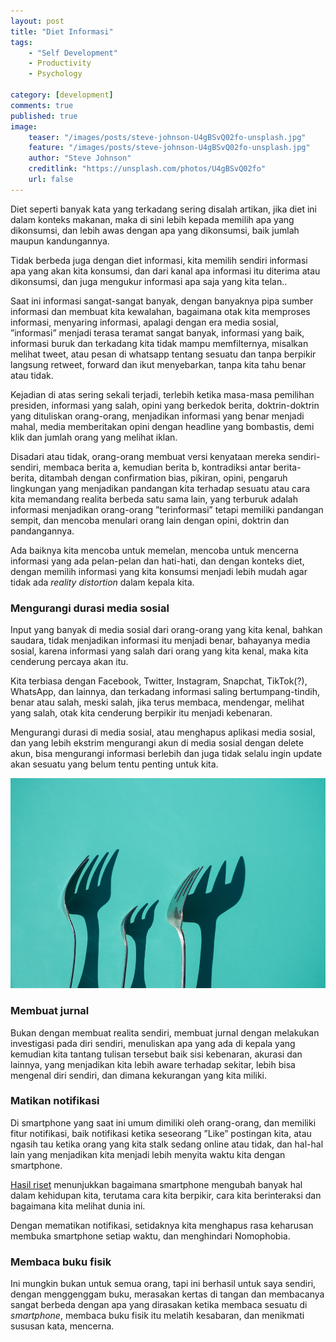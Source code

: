 ```yaml
---
layout: post
title: "Diet Informasi"
tags: 
    - "Self Development"
    - Productivity
    - Psychology

category: [development]
comments: true
published: true
image:
    teaser: "/images/posts/steve-johnson-U4gBSvQ02fo-unsplash.jpg"
    feature: "/images/posts/steve-johnson-U4gBSvQ02fo-unsplash.jpg"
    author: "Steve Johnson"
    creditlink: "https://unsplash.com/photos/U4gBSvQ02fo"
    url: false
---
```


Diet seperti banyak kata yang terkadang sering disalah artikan, jika diet ini dalam konteks makanan, maka di sini lebih kepada memilih apa yang dikonsumsi, dan lebih awas dengan apa yang dikonsumsi, baik jumlah maupun kandungannya.

Tidak berbeda juga dengan diet informasi, kita memilih sendiri informasi apa yang akan kita konsumsi, dan dari kanal apa informasi itu diterima atau dikonsumsi, dan juga mengukur informasi apa saja yang kita telan..

Saat ini informasi sangat-sangat banyak, dengan banyaknya pipa sumber informasi dan membuat kita kewalahan, bagaimana otak kita memproses informasi, menyaring informasi, apalagi dengan era media sosial, ”informasi” menjadi terasa teramat sangat banyak, informasi yang baik, informasi buruk dan terkadang kita tidak mampu memfilternya, misalkan melihat tweet, atau pesan di whatsapp tentang sesuatu dan tanpa berpikir langsung retweet, forward dan ikut menyebarkan, tanpa kita tahu benar atau tidak. 
<!--more-->

Kejadian di atas sering sekali terjadi, terlebih ketika masa-masa pemilihan presiden, informasi yang salah, opini yang berkedok berita, doktrin-doktrin yang dituliskan orang-orang, menjadikan informasi yang benar menjadi mahal, media memberitakan opini dengan headline yang bombastis, demi klik dan jumlah orang yang melihat iklan.

Disadari atau tidak, orang-orang membuat versi kenyataan mereka sendiri-sendiri, membaca berita a, kemudian berita b, kontradiksi antar berita-berita, ditambah dengan confirmation bias, pikiran, opini, pengaruh lingkungan yang menjadikan pandangan kita terhadap sesuatu atau cara kita memandang realita berbeda satu sama lain, yang terburuk adalah informasi menjadikan orang-orang ”terinformasi” tetapi memiliki pandangan sempit, dan mencoba menulari orang lain dengan opini, doktrin dan pandangannya.

Ada baiknya kita mencoba untuk memelan, mencoba untuk mencerna informasi yang ada pelan-pelan dan hati-hati, dan dengan konteks diet, dengan memilih informasi yang kita konsumsi menjadi lebih mudah agar tidak ada *reality distortion* dalam kepala kita.

### Mengurangi durasi media sosial
Input yang banyak di media sosial dari orang-orang yang kita kenal, bahkan saudara, tidak menjadikan informasi itu menjadi benar, bahayanya media sosial, karena informasi yang salah dari orang yang kita kenal, maka kita cenderung percaya akan itu.

Kita terbiasa dengan Facebook, Twitter, Instagram, Snapchat, TikTok(?), WhatsApp, dan lainnya, dan terkadang informasi saling bertumpang-tindih, benar atau salah, meski salah, jika terus membaca, mendengar, melihat yang salah, otak kita cenderung berpikir itu menjadi kebenaran.

Mengurangi durasi di media sosial, atau menghapus aplikasi media sosial, dan yang lebih ekstrim mengurangi akun di media sosial dengan delete akun, bisa mengurangi informasi berlebih dan juga tidak selalu ingin update akan sesuatu yang belum tentu penting untuk kita.

[![](/images/posts/ursula-spaulding-bmxYEhqLVEk-unsplash.jpg)](https://unsplash.com/photos/bmxYEhqLVEk "Ursula Spaulding")

### Membuat jurnal
Bukan dengan membuat realita sendiri, membuat jurnal dengan melakukan investigasi pada diri sendiri, menuliskan apa yang ada di kepala yang kemudian kita tantang tulisan tersebut baik sisi kebenaran, akurasi dan lainnya, yang menjadikan kita lebih aware terhadap sekitar, lebih bisa mengenal diri sendiri, dan dimana kekurangan yang kita miliki.

### Matikan notifikasi
Di smartphone yang saat ini umum dimiliki oleh orang-orang, dan memiliki fitur notifikasi, baik notifikasi ketika seseorang ”Like” postingan kita, atau ngasih tau ketika orang yang kita stalk sedang online atau tidak, dan hal-hal lain yang menjadikan kita menjadi lebih menyita waktu kita dengan smartphone.

[Hasil riset](https://www.psychologytoday.com/us/blog/startup-your-life/201801/why-your-smartphone-is-destroying-your-life) menunjukkan bagaimana smartphone mengubah banyak hal dalam kehidupan kita, terutama cara kita berpikir, cara kita  berinteraksi dan bagaimana kita melihat dunia ini.

Dengan mematikan notifikasi, setidaknya kita menghapus rasa keharusan membuka smartphone setiap waktu, dan menghindari Nomophobia.

### Membaca buku fisik
Ini mungkin bukan untuk semua orang, tapi ini berhasil untuk saya sendiri, dengan menggenggam buku, merasakan kertas di tangan dan membacanya sangat berbeda dengan apa yang dirasakan ketika membaca sesuatu di *smartphone*, membaca buku fisik itu melatih kesabaran, dan menikmati sususan kata, mencerna.